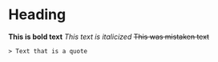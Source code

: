 # Heading
**This is bold text**
*This text is italicized*
	~~This was mistaken text~~

    > Text that is a quote